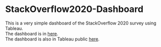 # StackOverflow2020-Dashboard
This is a very simple dashboard of the StackOverflow 2020 survey using Tableau. <br />
The dashboard is in [here](https://mohamadalissa.github.io/StackOverflow2020-Dashboard/). <br />
The dashboard is also in Tableau public [here](https://public.tableau.com/views/StackOverflow2020/Dashboard1?:language=en-US&:display_count=n&:origin=viz_share_link).
